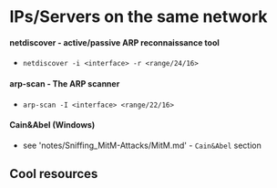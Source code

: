 # IPs/Servers on the same network
#### netdiscover - active/passive ARP reconnaissance tool
* `netdiscover -i <interface> -r <range/24/16>`

#### arp-scan - The ARP scanner
* `arp-scan -I <interface> <range/22/16>`

#### Cain&Abel (Windows)
* see 'notes/Sniffing_MitM-Attacks/MitM.md' - `Cain&Abel` section
## Cool resources
